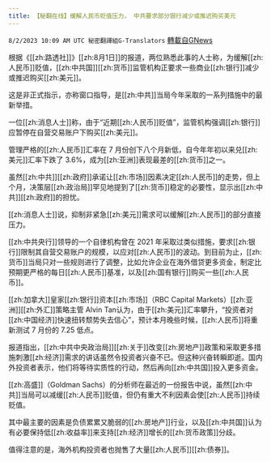 ```yaml
---
title: 【秘翻在线】缓解人民币贬值压力， 中共要求部分银行减少或推迟购买美元
---
```

`8/2/2023 10:09 AM UTC 秘密翻譯組G-Translators` [轉載自GNews](https://gnews.org/articles/1512254)

根据《[[zh:路透社]]》[[zh:8月1日]]的报道，两位熟悉此事的人士称，为缓解[[zh:人民币]]贬值，[[zh:中共国]][[zh:货币]]监管机构正要求一些商业[[zh:银行]]减少或推迟购买[[zh:美元]]。

这是非正式指示，亦称窗口指导，是[[zh:中共]]当局今年采取的一系列措施中的最新举措。

一位[[zh:消息人士]]称，由于“近期[[zh:人民币]]贬值”，监管机构强调[[zh:银行]]应暂停在自营交易账户下购买[[zh:美元]]。

管理严格的[[zh:人民币]]汇率在 7 月份创下八个月新低，自今年年初以来兑[[zh:美元]]汇率下跌了 3.6%，成为[[zh:亚洲]]表现最差的[[zh:货币]]之一。

虽然[[zh:中共]][[zh:政府]]承诺让[[zh:市场]]因素决定[[zh:人民币]]的走势，但上个月，决策层[[zh:政治局]]罕见地提到了[[zh:货币]]稳定的必要性，显示出[[zh:中共]][[zh:政府]]的担忧。

[[zh:消息人士]]说，抑制非紧急[[zh:美元]]需求可以缓解[[zh:人民币]]的部分直接压力。

[[zh:中共央行]]领导的一个自律机构曾在 2021 年采取过类似措施，要求[[zh:银行]]限制其自营交易账户的规模，以应对[[zh:人民币]]的波动。到目前为止，[[zh:货币]]当局只对一些规则进行了调整，比如允许企业在海外借贷更多资金，制定比预期更严格的每日[[zh:人民币]]基准，以及[[zh:国有银行]]购买一些[[zh:人民币]]。

[[zh:加拿大]]皇家[[zh:银行]]资本[[zh:市场]]（RBC Capital Markets）[[zh:亚洲]][[zh:外汇]]策略主管 Alvin Tan认为，由于[[zh:美元]]汇率攀升，“投资者对[[zh:中国经济]]快速扭转颓势失去信心”，预计本月晚些时候，[[zh:人民币]]将重新测试 7 月份的 7.25 低点。

报道指出，[[zh:中共中央政治局]][[zh:关于]]改变[[zh:房地产]]政策和采取更多措施刺激[[zh:经济]]需求的讲话虽然令投资者兴奋不已。但这种兴奋转瞬即逝。国内外投资者表示，他们将等待实质性的行动，然后再向[[zh:中共国]]投入更多资金。

[[zh:高盛]]（Goldman Sachs）的分析师在最近的一份报告中说，虽然[[zh:中共]]当局可以减缓[[zh:人民币]]贬值，但仍有重大不利因素会使[[zh:人民币]]持续贬值。

其中最主要的因素是负债累累又脆弱的[[zh:房地产]]行业，以及[[zh:中共国]]认为有必要保持低[[zh:收益率]]来支持[[zh:经济]]增长的[[zh:货币政策]]分歧。

值得注意的是，海外机构投资者也抛售了大量[[zh:人民币]][[zh:债券]]。

